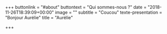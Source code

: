 +++
buttonlink = "#about"
buttontext = "Qui sommes-nous ?"
date = "2018-11-26T18:39:09+00:00"
image = ""
subtitle = "Coucou"
texte-presentation = "Bonjour Aurélie"
title = "Aurélie"

+++
